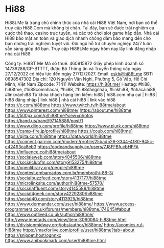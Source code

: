 # Hi88
Hi88t.Me là trang chủ chính thức của nhà cái Hi88 Việt Nam, nơi bạn có thể truy cập Hi88.Com mà không bị chặn. Tại đây, bạn sẽ được trải nghiệm cá cược thể thao, casino trực tuyến, và các trò chơi slot game hấp dẫn. Nhà cái Hi88 bảo mật an toàn và giao dịch nhanh chóng đảm bảo mang đến cho bạn những trải nghiệm tuyệt vời. Đội ngũ hỗ trợ chuyên nghiệp 24/7 luôn sẵn sàng giúp đỡ bạn. Truy cập Hi88t.Me ngay hôm nay lấy link đăng nhập nhà cái Hi88


Công ty: Hi88T Me
Mã số thuế: 460915872
Giấy phép kinh doanh số 14739286/GP-BTTTT, được Bộ Thông tin và Truyền thông cấp ngày 27/12/2022 có hiệu lực đến ngày 27/12/2027.
Email: cskh@hi88t.me
SĐT: 0898547302
Địa chỉ: 120 Nguyễn Văn Nghi, Phường 5, Gò Vấp, Hồ Chí Minh, Việt Nam
Zipcode: 71411
Website: https://hi88t.me/
Hastag: #hi88, hi88tme, #hi88comnhacai, #hii88, #hi88đăngnhập, #linkhi88, #nhàcáihi88, #linkvàohi88
Từ khóa khách hàng tìm kiếm: hi88 | hi88.com nha cai | hii88 | hi88 đăng nhập | link hi88 | nhà cái hi88 | link vào hi88
https://x.com/hi88tme
https://www.twitch.tv/hi88tme/about
https://www.pinterest.com/hi88tme/
https://about.me/hi88tme
https://500px.com/p/hi88tme?view=photos
https://band.us/band/97145886/post/1
https://www.diigo.com/profile/hi88tme
https://www.plurk.com/hi88tme
https://camp-fire.jp/profile/hi88tme
https://coub.com/hi88tme1
https://qiita.com/hi88tme
https://data.world/hi88tme
https://connect.garmin.com/modern/profile/25bad526-3344-4f80-945c-c42493ca8eb3
https://codeandsupply.co/users/7J8FFBfucbHFFA
https://influence.co/hi88tme/about
https://socialeweb.com/story4045506/hi88tme
https://socialclubfm.com/story9153275/hi88tme
https://openlibrary.org/people/hi88tme
https://contest.embarcados.com.br/membro/hi-88-3/
https://socialbuzzfeed.com/story4137177/hi88tme
https://microlinksite.com/author/hi88tme-57570/
https://socialaffluent.com/story4145588/hi88tme
https://social4geek.com/story4229280/hi88tme
https://social40.com/story4113925/hi88tme
https://www.dermandar.com/user/hi88tme/
https://www.access-programmers.co.uk/forums/members/hi88tme.174645/#about
https://www.outlived.co.uk/author/hi88tme/
http://www.innetads.com/view/item-3060084-hi88tme.html
https://divisionmidway.org/jobs/author/hi88tme/
https://acomics.ru/-hi88tme
https://maxforlive.com/profile/user/hi88tme?tab=about
https://snippet.host/ognnxc
https://www.anibookmark.com/user/hi88tme.html